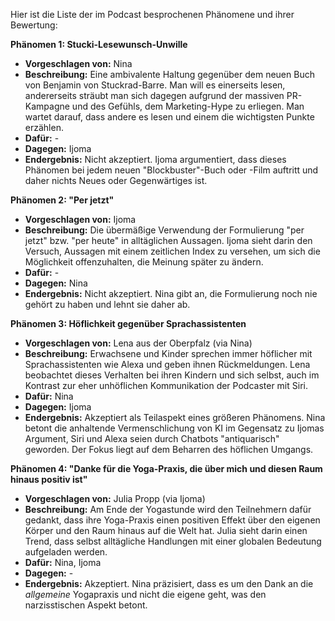 Hier ist die Liste der im Podcast besprochenen Phänomene und ihrer Bewertung:

**Phänomen 1: Stucki-Lesewunsch-Unwille**
* **Vorgeschlagen von:** Nina
* **Beschreibung:**  Eine ambivalente Haltung gegenüber dem neuen Buch von Benjamin von Stuckrad-Barre. Man will es einerseits lesen, andererseits sträubt man sich dagegen aufgrund der massiven PR-Kampagne und des Gefühls, dem Marketing-Hype zu erliegen. Man wartet darauf, dass andere es lesen und einem die wichtigsten Punkte erzählen.
* **Dafür:**  -
* **Dagegen:** Ijoma
* **Endergebnis:** Nicht akzeptiert. Ijoma argumentiert, dass dieses Phänomen bei jedem neuen "Blockbuster"-Buch oder -Film auftritt und daher nichts Neues oder Gegenwärtiges ist.


**Phänomen 2: "Per jetzt"**
* **Vorgeschlagen von:** Ijoma
* **Beschreibung:** Die übermäßige Verwendung der Formulierung "per jetzt" bzw. "per heute" in alltäglichen Aussagen.  Ijoma sieht darin den Versuch, Aussagen mit einem zeitlichen Index zu versehen, um sich die Möglichkeit offenzuhalten, die Meinung später zu ändern.
* **Dafür:** -
* **Dagegen:** Nina
* **Endergebnis:** Nicht akzeptiert. Nina gibt an, die Formulierung noch nie gehört zu haben und lehnt sie daher ab.


**Phänomen 3: Höflichkeit gegenüber Sprachassistenten**
* **Vorgeschlagen von:** Lena aus der Oberpfalz (via Nina)
* **Beschreibung:** Erwachsene und Kinder sprechen immer höflicher mit Sprachassistenten wie Alexa und geben ihnen Rückmeldungen.  Lena beobachtet dieses Verhalten bei ihren Kindern und sich selbst, auch im Kontrast zur eher unhöflichen Kommunikation der Podcaster mit Siri.
* **Dafür:** Nina
* **Dagegen:** Ijoma
* **Endergebnis:** Akzeptiert als Teilaspekt eines größeren Phänomens. Nina betont die anhaltende Vermenschlichung von KI im Gegensatz zu Ijomas Argument, Siri und Alexa seien durch Chatbots "antiquarisch" geworden. Der Fokus liegt auf dem Beharren des höflichen Umgangs.


**Phänomen 4:  "Danke für die Yoga-Praxis, die über mich und diesen Raum hinaus positiv ist"**
* **Vorgeschlagen von:** Julia Propp (via Ijoma)
* **Beschreibung:**  Am Ende der Yogastunde wird den Teilnehmern dafür gedankt, dass ihre Yoga-Praxis einen positiven Effekt über den eigenen Körper und den Raum hinaus auf die Welt hat. Julia sieht darin einen Trend, dass selbst alltägliche Handlungen mit einer globalen Bedeutung aufgeladen werden.
* **Dafür:** Nina, Ijoma
* **Dagegen:** -
* **Endergebnis:** Akzeptiert.  Nina präzisiert, dass es um den Dank an die *allgemeine* Yogapraxis und nicht die eigene geht, was den narzisstischen Aspekt betont.
